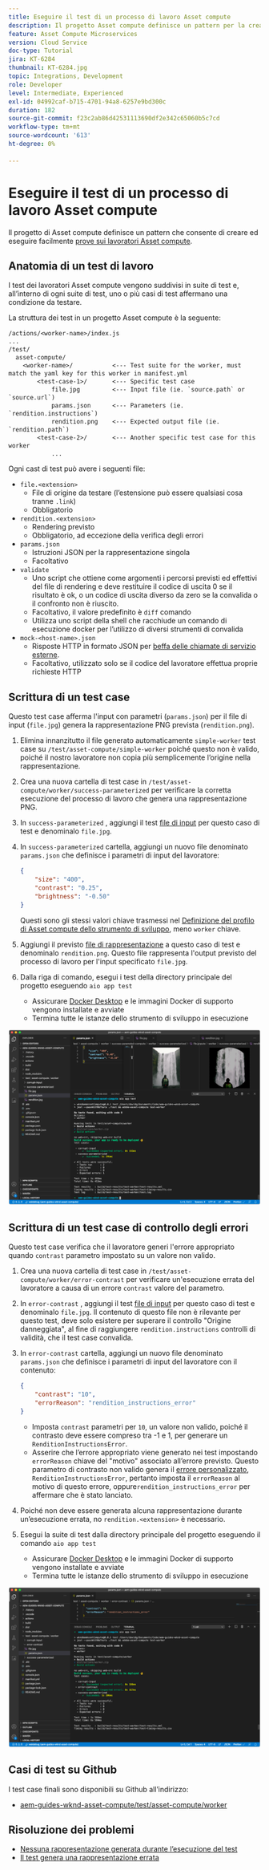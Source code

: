 ```yaml
---
title: Eseguire il test di un processo di lavoro Asset compute
description: Il progetto Asset compute definisce un pattern per la creazione e l’esecuzione di test di lavoratori Asset compute.
feature: Asset Compute Microservices
version: Cloud Service
doc-type: Tutorial
jira: KT-6284
thumbnail: KT-6284.jpg
topic: Integrations, Development
role: Developer
level: Intermediate, Experienced
exl-id: 04992caf-b715-4701-94a8-6257e9bd300c
duration: 182
source-git-commit: f23c2ab86d42531113690df2e342c65060b5c7cd
workflow-type: tm+mt
source-wordcount: '613'
ht-degree: 0%

---
```


# Eseguire il test di un processo di lavoro Asset compute

Il progetto di Asset compute definisce un pattern che consente di creare ed eseguire facilmente [prove sui lavoratori Asset compute](https://experienceleague.adobe.com/docs/asset-compute/using/extend/test-custom-application.html).

## Anatomia di un test di lavoro

I test dei lavoratori Asset compute vengono suddivisi in suite di test e, all’interno di ogni suite di test, uno o più casi di test affermano una condizione da testare.

La struttura dei test in un progetto Asset compute è la seguente:

```
/actions/<worker-name>/index.js
...
/test/
  asset-compute/
    <worker-name>/           <--- Test suite for the worker, must match the yaml key for this worker in manifest.yml
        <test-case-1>/       <--- Specific test case 
            file.jpg         <--- Input file (ie. `source.path` or `source.url`)
            params.json      <--- Parameters (ie. `rendition.instructions`)
            rendition.png    <--- Expected output file (ie. `rendition.path`)
        <test-case-2>/       <--- Another specific test case for this worker
            ...
```

Ogni cast di test può avere i seguenti file:

+ `file.<extension>`
   + File di origine da testare (l’estensione può essere qualsiasi cosa tranne `.link`)
   + Obbligatorio
+ `rendition.<extension>`
   + Rendering previsto
   + Obbligatorio, ad eccezione della verifica degli errori
+ `params.json`
   + Istruzioni JSON per la rappresentazione singola
   + Facoltativo
+ `validate`
   + Uno script che ottiene come argomenti i percorsi previsti ed effettivi del file di rendering e deve restituire il codice di uscita 0 se il risultato è ok, o un codice di uscita diverso da zero se la convalida o il confronto non è riuscito.
   + Facoltativo, il valore predefinito è `diff` comando
   + Utilizza uno script della shell che racchiude un comando di esecuzione docker per l’utilizzo di diversi strumenti di convalida
+ `mock-<host-name>.json`
   + Risposte HTTP in formato JSON per [beffa delle chiamate di servizio esterne](https://www.mock-server.com/mock_server/creating_expectations.html).
   + Facoltativo, utilizzato solo se il codice del lavoratore effettua proprie richieste HTTP

## Scrittura di un test case

Questo test case afferma l&#39;input con parametri (`params.json`) per il file di input (`file.jpg`) genera la rappresentazione PNG prevista (`rendition.png`).

1. Elimina innanzitutto il file generato automaticamente `simple-worker` test case su `/test/asset-compute/simple-worker` poiché questo non è valido, poiché il nostro lavoratore non copia più semplicemente l’origine nella rappresentazione.
1. Crea una nuova cartella di test case in `/test/asset-compute/worker/success-parameterized` per verificare la corretta esecuzione del processo di lavoro che genera una rappresentazione PNG.
1. In `success-parameterized` , aggiungi il test [file di input](./assets/test/success-parameterized/file.jpg) per questo caso di test e denominalo `file.jpg`.
1. In `success-parameterized` cartella, aggiungi un nuovo file denominato `params.json` che definisce i parametri di input del lavoratore:

   ```json
   { 
       "size": "400",
       "contrast": "0.25",
       "brightness": "-0.50"
   }
   ```

   Questi sono gli stessi valori chiave trasmessi nel [Definizione del profilo di Asset compute dello strumento di sviluppo](../develop/development-tool.md), meno `worker` chiave.

1. Aggiungi il previsto [file di rappresentazione](./assets/test/success-parameterized/rendition.png) a questo caso di test e denominalo `rendition.png`. Questo file rappresenta l&#39;output previsto del processo di lavoro per l&#39;input specificato `file.jpg`.
1. Dalla riga di comando, esegui i test della directory principale del progetto eseguendo `aio app test`
   + Assicurare [Docker Desktop](../set-up/development-environment.md#docker) e le immagini Docker di supporto vengono installate e avviate
   + Termina tutte le istanze dello strumento di sviluppo in esecuzione

![Test - Completato ](./assets/test/success-parameterized/result.png)

## Scrittura di un test case di controllo degli errori

Questo test case verifica che il lavoratore generi l&#39;errore appropriato quando `contrast` parametro impostato su un valore non valido.

1. Crea una nuova cartella di test case in `/test/asset-compute/worker/error-contrast` per verificare un&#39;esecuzione errata del lavoratore a causa di un errore `contrast` valore del parametro.
1. In `error-contrast` , aggiungi il test [file di input](./assets/test/error-contrast/file.jpg) per questo caso di test e denominalo `file.jpg`. Il contenuto di questo file non è rilevante per questo test, deve solo esistere per superare il controllo &quot;Origine danneggiata&quot;, al fine di raggiungere `rendition.instructions` controlli di validità, che il test case convalida.
1. In `error-contrast` cartella, aggiungi un nuovo file denominato `params.json` che definisce i parametri di input del lavoratore con il contenuto:

   ```json
   {
       "contrast": "10",
       "errorReason": "rendition_instructions_error"
   }
   ```

   + Imposta `contrast` parametri per `10`, un valore non valido, poiché il contrasto deve essere compreso tra -1 e 1, per generare un `RenditionInstructionsError`.
   + Asserire che l’errore appropriato viene generato nei test impostando `errorReason` chiave del &quot;motivo&quot; associato all’errore previsto. Questo parametro di contrasto non valido genera il [errore personalizzato](../develop/worker.md#errors), `RenditionInstructionsError`, pertanto imposta il `errorReason` al motivo di questo errore, oppure`rendition_instructions_error` per affermare che è stato lanciato.

1. Poiché non deve essere generata alcuna rappresentazione durante un’esecuzione errata, no `rendition.<extension>` è necessario.
1. Esegui la suite di test dalla directory principale del progetto eseguendo il comando `aio app test`
   + Assicurare [Docker Desktop](../set-up/development-environment.md#docker) e le immagini Docker di supporto vengono installate e avviate
   + Termina tutte le istanze dello strumento di sviluppo in esecuzione

![Test - Contrasto errore](./assets/test/error-contrast/result.png)

## Casi di test su Github

I test case finali sono disponibili su Github all’indirizzo:

+ [aem-guides-wknd-asset-compute/test/asset-compute/worker](https://github.com/adobe/aem-guides-wknd-asset-compute/tree/master/test/asset-compute/worker)

## Risoluzione dei problemi

+ [Nessuna rappresentazione generata durante l’esecuzione del test](../troubleshooting.md#test-no-rendition-generated)
+ [Il test genera una rappresentazione errata](../troubleshooting.md#tests-generates-incorrect-rendition)
